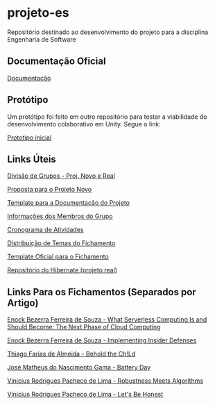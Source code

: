 # projeto-es
Repositório destinado ao desenvolvimento do projeto para a disciplina Engenharia de Software

## **Documentação Oficial**

[Documentação](https://docs.google.com/document/d/1McA49Q3K77XjxbCtUVEMMZEUFh6k-euATzTBVZIw3lk/edit?usp=sharing)

## **Protótipo**

Um protótipo foi feito em outro repositório para testar a viabilidade do desenvolvimento colaborativo em Unity. Segue o link:

[Prototipo inicial](https://github.com/Enock21/UnityCoopTest)

## **Links Úteis**

[Divisão de Grupos - Proj. Novo e Real](https://docs.google.com/document/d/17BYu6AmB-rQEgs-WvWNV__LLZoUNJNItagYPPAGmSeE/edit?usp=sharing)

[Proposta para o Projeto Novo](https://docs.google.com/presentation/d/1Non0-QWdjFVBYx8G--LW4HwjRJ2iW8V9R7tmwsJ_mRQ/edit?usp=sharing)

[Template para a Documentação do Projeto](https://docs.google.com/document/d/1THUEBk5FL6XcKnNXW0z9-4OlS4BlTzPkdwfZkkNxGNU/edit?usp=sharing)

[Informações dos Membros do Grupo](https://docs.google.com/document/d/1INYuAM-4k_vKK2dD0WRZ5fJyDysNxUSFFz_EV4bu-m0/edit?usp=sharing)

[Cronograma de Atividades](https://drive.google.com/file/d/1DjED2QFURwn8YWFhITk4OToEbaEOhqzC/view?usp=sharing)

[Distribuição de Temas do Fichamento](https://docs.google.com/spreadsheets/d/1uxlZhuqBmygBuW_ffA-c_Un_E0AB1q_GO3wtApXOUDs/edit?usp=sharing)

[Template Oficial para o Fichamento](https://docs.google.com/document/d/1gs_pbLi1JwhKRhe90XPGxTZ2EF_FmMJb/edit?usp=sharing&ouid=102464683378953571049&rtpof=true&sd=true)

[Repositório do Hibernate (projeto real)](https://github.com/hibernate/hibernate-orm)

## **Links Para os Fichamentos (Separados por Artigo)**

[Enock Bezerra Ferreira de Souza - What Serverless Computing Is and Should Become: The Next Phase of Cloud Computing](https://docs.google.com/document/d/1AI3VvErU6kzkgqcV3sT-2op75rvw9j4y/edit?usp=sharing&ouid=102464683378953571049&rtpof=true&sd=true)

[Enock Bezerra Ferreira de Souza - Implementing Insider Defenses](https://docs.google.com/document/d/1PUVuK8JSZy4cF6QpydY-N50lNDDl1SmD/edit?usp=sharing&ouid=102464683378953571049&rtpof=true&sd=true)

[Thiago Farias de Almeida - Behold the Ch!Ld](https://docs.google.com/document/d/1rOSrte8SrQLvZgNonJSv_QcFNdcy-j4DjzB6Yk6a1s4/edit?usp=sharing)

[José Matheus do Nascimento Gama - Battery Day](https://docs.google.com/document/d/1S0APaRUowmpgTm0CCHAT5lUTgbn9bfPl/edit?usp=sharing&ouid=111066760870567253661&rtpof=true&sd=true)

[Vinicius Rodrigues Pacheco de Lima - Robustness Meets Algorithms](https://docs.google.com/document/d/1niD4GBmgrqfZXE0EGKOk6Fbe59mxJFFrT2n7e0nOWz4/edit?usp=sharing)

[Vinicius Rodrigues Pacheco de Lima - Let's Be Honest](https://docs.google.com/document/d/1Se1CQtDHEmAowC48v3jtSkaEHzGDJqxA3XRhsjjx4Ss/edit?usp=sharing)
